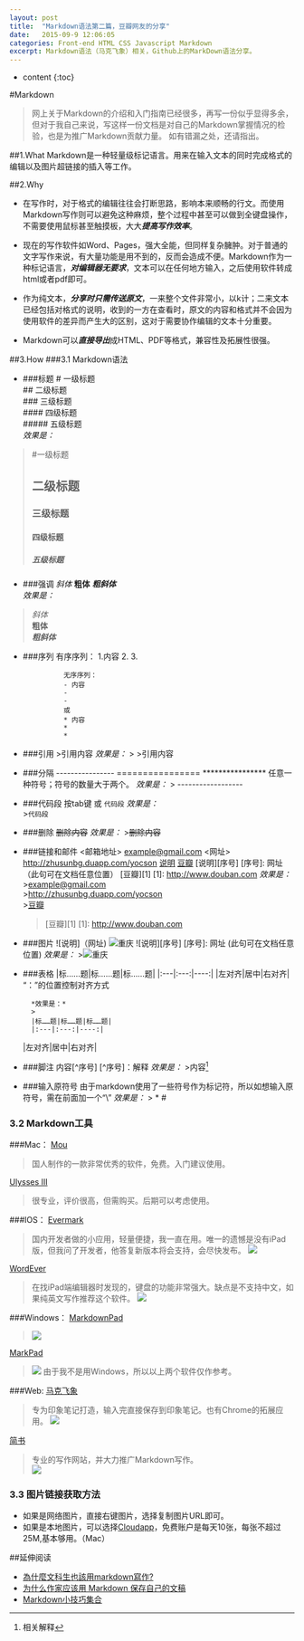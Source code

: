 ```yaml
---
layout: post
title:  "Markdown语法第二篇，豆瓣网友的分享"
date:   2015-09-9 12:06:05
categories: Front-end HTML CSS Javascript Markdown
excerpt: Markdown语法（马克飞象）相关，Github上的MarkDown语法分享。
---
```


* content
{:toc}



#Markdown

>网上关于Markdown的介绍和入门指南已经很多，再写一份似乎显得多余，但对于我自己来说，写这样一份文档是对自己的Markdown掌握情况的检验，也是为推广Markdown贡献力量。
如有错漏之处，还请指出。

##1.What
Markdown是一种轻量级标记语言。用来在输入文本的同时完成格式的编辑以及图片超链接的插入等工作。

##2.Why  
- 在写作时，对于格式的编辑往往会打断思路，影响本来顺畅的行文。而使用Markdown写作则可以避免这种麻烦，整个过程中甚至可以做到全键盘操作，不需要使用鼠标甚至触摸板，大大***提高写作效率***。

- 现在的写作软件如Word、Pages，强大全能，但同样复杂臃肿。对于普通的文字写作来说，有大量功能是用不到的，反而会造成不便。Markdown作为一种标记语言，***对编辑器无要求***，文本可以在任何地方输入，之后使用软件转成html或者pdf即可。

- 作为纯文本，***分享时只需传送原文***，一来整个文件非常小，以k计；二来文本已经包括对格式的说明，收到的一方在查看时，原文的内容和格式并不会因为使用软件的差异而产生大的区别，这对于需要协作编辑的文本十分重要。

- Markdown可以***直接导出***成HTML、PDF等格式，兼容性及拓展性很强。


##3.How
###3.1 Markdown语法

- ###标题
                # 一级标题  
                ## 二级标题  
                ### 三级标题  
                #### 四级标题  
                ##### 五级标题  
*效果是：*
>#一级标题
>## 二级标题  
>### 三级标题  
>#### 四级标题  
>##### 五级标题
        
- ###强调
                *斜体*
                **粗体**
                ***粗斜体***  
*效果是：*
> *斜体*  
> **粗体**  
> ***粗斜体***

- ###序列
                有序序列：
                1.内容
                2.
                3.
        
                无序序列：
                - 内容
                - 
                - 
                或
                * 内容
                * 
                *

- ###引用
                >引用内容
        *效果是：*
        > >引用内容

- ###分隔
                ----------------
                ================
                ****************
                任意一种符号；符号的数量大于两个。
        *效果是：*
        > ------------------

- ###代码段
                按tab键
                或
                ```代码段```
        *效果是：*  
        >```代码段```
        
- ###删除
                ~~删除内容~~
        *效果是：*
        >~~删除内容~~
        
- ###链接和邮件
                <邮箱地址>
                        <example@gmail.com>
                <网址>
                        <http://zhusunbg.duapp.com/yocson>
                [说明](网址)
                        [豆瓣](www.douban.com)
                [说明][序号]
                [序号]: 网址 （此句可在文档任意位置）
                        [豆瓣][1]
                        [1]: http://www.douban.com
        *效果是：*
        ><example@gmail.com>  
        ><http://zhusunbg.duapp.com/yocson>  
        >[豆瓣](http://wwww.douban.com)  
    >[豆瓣][1]
[1]: http://www.douban.com

- ###图片
                ![说明]（网址)
                        ![重庆](http://img5.douban.com/view/photo/photo/public/p2181560267.jpg)
                ![说明][序号]
            [序号]: 网址 (此句可在文档任意位置)
        *效果是：*
        >![重庆](http://img5.douban.com/view/photo/photo/public/p2181560267.jpg)
        
        
- ###表格
                |标……题|标……题|标……题|
                |:---|:---:|----:|
            |左对齐|居中|右对齐|	
            “：”的位置控制对齐方式
                
        *效果是：*
        >
        |标……题|标……题|标……题|
        |:---|:---:|----:|
    |左对齐|居中|右对齐|	
    
- ###脚注
                内容[^序号]
                [^序号]：解释
        *效果是：*
        >内容[^1]
        
[^1]:相关解释

- ###输入原符号
                由于markdown使用了一些符号作为标记符，所以如想输入原符号，需在前面加一个“\”
        *效果是：*
        > \* \#
                

### 3.2 Markdown工具
###Mac：
[Mou](http://mouapp.com/)
>国人制作的一款非常优秀的软件，免费。入门建议使用。


[Ulysses III](http://www.ulyssesapp.com/)
>很专业，评价很高，但需购买。后期可以考虑使用。

###IOS：
[Evermark](http://esoftmobile.com/evermark/)
>国内开发者做的小应用，轻量便捷，我一直在用。唯一的遗憾是没有iPad版，但我问了开发者，他答复新版本将会支持，会尽快发布。
![](http://esoftmobile.com/evermark/screenshot1.PNG)

[WordEver](http://wordever.info/)
>在找iPad端编辑器时发现的，键盘的功能非常强大。缺点是不支持中文，如果纯英文写作推荐这个软件。
![](http://wordever.info/images/slider/ipad-mini.png)

###Windows：
[MarkdownPad](http://www.markdownpad.com/)  
>![](http://www.markdownpad.com/img/markdownpad2.png)

[MarkPad](http://code52.org/DownmarkerWPF/)  
>![](http://code52.org/DownmarkerWPF/screenshot.png)
>由于我不是用Windows，所以以上两个软件仅作参考。

###Web:
[马克飞象](http://maxiang.info/)
>专为印象笔记打造，输入完直接保存到印象笔记。也有Chrome的拓展应用。
![](http://cl.ly/image/401z311c3t1w/Image%202014-05-09%20at%2010.25.38%20PM.png)  

[简书](http://jianshu.io/)
>专业的写作网站，并大力推广Markdown写作。  
![](http://ww4.sinaimg.cn/large/687afc7fjw1dzs5crii94j.jpg)

### 3.3 图片链接获取方法
- 如果是网络图片，直接右键图片，选择复制图片URL即可。
- 如果是本地图片，可以选择[Cloudapp](http://www.getcloudapp.com/)，免费账户是每天10张，每张不超过25M,基本够用。（Mac）

##延伸阅读
- [為什麼文科生也該用markdown寫作?](http://www.douban.com/note/221187015/)  
- [为什么作家应该用 Markdown 保存自己的文稿](http://jianshu.io/p/qqgjln)  
- [Markdown小技巧集合](http://www.yangzhiping.com/tech/markdown-tips.html)


                

